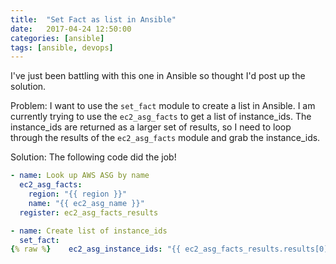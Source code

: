 ```yaml
---
title:  "Set Fact as list in Ansible"
date:   2017-04-24 12:50:00
categories: [ansible]
tags: [ansible, devops]
---
```


I've just been battling with this one in Ansible so thought I'd post up the solution.

Problem: I want to use the ```set_fact``` module to create a list in Ansible.  I am currently trying to use the ```ec2_asg_facts``` to get a list of instance_ids.  The instance_ids are returned as a larger set of results, so I need to loop through the results of the ```ec2_asg_facts``` module and grab the instance_ids.

Solution:
The following code did the job!

```yaml
- name: Look up AWS ASG by name
  ec2_asg_facts:
    region: "{{ region }}"
    name: "{{ ec2_asg_name }}"
  register: ec2_asg_facts_results

- name: Create list of instance_ids
  set_fact:
{% raw %}    ec2_asg_instance_ids: "{{ ec2_asg_facts_results.results[0].instances | map(attribute='instance_id') | list }}"{% endraw %}
```